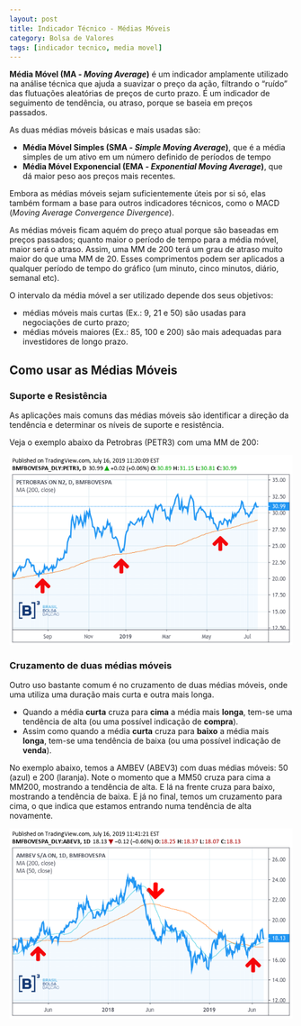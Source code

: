 ```yaml
---
layout: post
title: Indicador Técnico - Médias Móveis
category: Bolsa de Valores
tags: [indicador tecnico, media movel]
---
```


**Média Móvel (MA - _Moving Average_)** é um indicador amplamente utilizado na análise técnica que ajuda a suavizar o preço da ação, filtrando o “ruído” das flutuações aleatórias de preços de curto prazo. É um indicador de seguimento de tendência, ou atraso, porque se baseia em preços passados.  

As duas médias móveis básicas e mais usadas são:
- **Média Móvel Simples (SMA - _Simple Moving Average_)**, que é a média simples de um ativo em um número definido de períodos de tempo
- **Média Móvel Exponencial (EMA - _Exponential Moving Average_)**, que dá maior peso aos preços mais recentes.
 
Embora as médias móveis sejam suficientemente úteis por si só, elas também formam a base para outros indicadores técnicos, como o MACD (_Moving Average Convergence Divergence_).

As médias móveis ficam aquém do preço atual porque são baseadas em preços passados; quanto maior o período de tempo para a média móvel, maior será o atraso. Assim, uma MM de 200 terá um grau de atraso muito maior do que uma MM de 20. Esses comprimentos podem ser aplicados a qualquer período de tempo do gráfico (um minuto, cinco minutos, diário, semanal etc).

O intervalo da média móvel a ser utilizado depende dos seus objetivos:
 - médias móveis mais curtas (Ex.: 9, 21 e 50) são usadas para negociações de curto prazo;
 - médias móveis maiores (Ex.: 85, 100 e 200) são mais adequadas para investidores de longo prazo.

## Como usar as Médias Móveis

### Suporte e Resistência

As aplicações mais comuns das médias móveis são identificar a direção da tendência e determinar os níveis de suporte e resistência.

Veja o exemplo abaixo da Petrobras (PETR3) com uma MM de 200:

![](../../../images/petr3-ma200.png)

### Cruzamento de duas médias móveis

Outro uso bastante comum é no cruzamento de duas médias móveis, onde uma utiliza uma duração mais curta e outra mais longa.

- Quando a média **curta** cruza para **cima** a média mais **longa**, tem-se uma tendência de alta (ou uma possível indicação de **compra**).
- Assim como quando a média **curta** cruza para **baixo** a média mais **longa**, tem-se uma tendência de baixa (ou uma possível indicação de **venda**).

No exemplo abaixo, temos a AMBEV (ABEV3) com duas médias móveis: 50 (azul) e 200 (laranja). Note o momento que a MM50 cruza para cima a MM200, mostrando a tendência de alta. E lá na frente cruza para baixo, mostrando a tendência de baixa. E já no final, temos um cruzamento para cima, o que indica que estamos entrando numa tendência de alta novamente.

![](../../../images/abev3-cruzamento-medias.png)